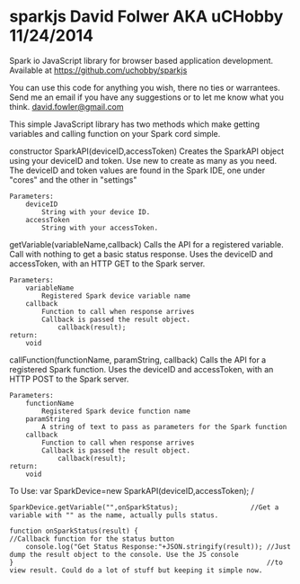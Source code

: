 sparkjs David Folwer AKA uCHobby 11/24/2014
=======
Spark io JavaScript library for browser based application development.
Available at https://github.com/uchobby/sparkjs

You can use this code for anything you wish, there no ties or warrantees.
Send me an email if you have any suggestions or to let me know what you think.
david.fowler@gmail.com

This simple JavaScript library has two methods which make getting variables and calling function
on your Spark cord simple.

constructor SparkAPI(deviceID,accessToken)
    Creates the SparkAPI object using your deviceID and token. Use new to create as many as you need.
    The deviceID and token values are found in the Spark IDE, one under "cores" and the other in "settings"
    
    Parameters:
        deviceID
            String with your device ID.
        accessToken
            String with your accessToken.

getVariable(variableName,callback)
    Calls the API for a registered variable. Call with nothing to get a basic status response.
    Uses the deviceID and accessToken, with an HTTP GET to the Spark server.
    
    Parameters:
        variableName
            Registered Spark device variable name
        callback
            Function to call when response arrives
            Callback is passed the result object. 
                callback(result);
    return:
        void

callFunction(functionName, paramString, callback)
    Calls the API for a registered Spark function. 
    Uses the deviceID and accessToken, with an HTTP POST to the Spark server.
    
    Parameters:
        functionName
            Registered Spark device function name
        paramString
            A string of text to pass as parameters for the Spark function 
        callback
            Function to call when response arrives
            Callback is passed the result object. 
                callback(result);
    return:
        void

To Use:
    var SparkDevice=new SparkAPI(deviceID,accessToken);         /
    
    SparkDevice.getVariable("",onSparkStatus);                  //Get a variable with "" as the name, actually pulls status.
    
    function onSparkStatus(result) {                                //Callback function for the status button
        console.log("Get Status Response:"+JSON.stringify(result)); //Just dump the result object to the console. Use the JS console
    }                                                               //to view result. Could do a lot of stuff but keeping it simple now.
